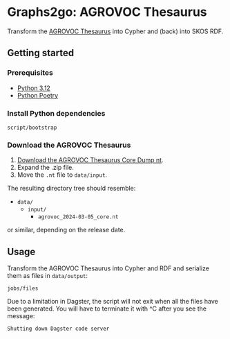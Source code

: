 # Graphs2go: AGROVOC Thesaurus

Transform the [AGROVOC Thesaurus](https://agrovoc.fao.org/browse/agrovoc/en/) into Cypher and (back) into SKOS RDF.

## Getting started

### Prerequisites

* [Python 3.12](https://www.python.org/)
* [Python Poetry](https://python-poetry.org/)

### Install Python dependencies

    script/bootstrap

### Download the AGROVOC Thesaurus

1. [Download the AGROVOC Thesaurus Core Dump nt](https://data.apps.fao.org/catalog/organization/agrovoc).
2. Expand the .zip file.
3. Move the `.nt` file to `data/input`.

The resulting directory tree should resemble:

* `data/`
  * `input/`
    * `agrovoc_2024-03-05_core.nt`

or similar, depending on the release date.

## Usage

Transform the AGROVOC Thesaurus into Cypher and RDF and serialize them as files in `data/output`:

    jobs/files

Due to a limitation in Dagster, the script will not exit when all the files have been generated. You will have to terminate it with ^C after you see the message:

    Shutting down Dagster code server
